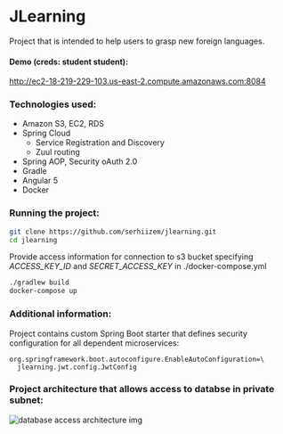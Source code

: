 # JLearning
Project that is intended to help users to grasp new foreign languages.

#### Demo (creds: student student):
http://ec2-18-219-229-103.us-east-2.compute.amazonaws.com:8084

### Technologies used:
- Amazon S3, EC2, RDS
- Spring Cloud
    - Service Registration and Discovery
    - Zuul routing
- Spring AOP, Security oAuth 2.0
- Gradle
- Angular 5
- Docker

### Running the project:

```bash
git clone https://github.com/serhiizem/jlearning.git
cd jlearning
```
Provide access information for connection to s3 bucket specifying *ACCESS_KEY_ID* and *SECRET_ACCESS_KEY* in  ./docker-compose.yml
```bash
./gradlew build
docker-compose up
```
### Additional information:
Project contains custom Spring Boot starter that defines security configuration for all dependent microservices:
```properties
org.springframework.boot.autoconfigure.EnableAutoConfiguration=\
  jlearning.jwt.config.JwtConfig
```
### Project architecture that allows access to databse in private subnet:
![database access architecture img](https://i.imgur.com/CJGmt61.jpg)
